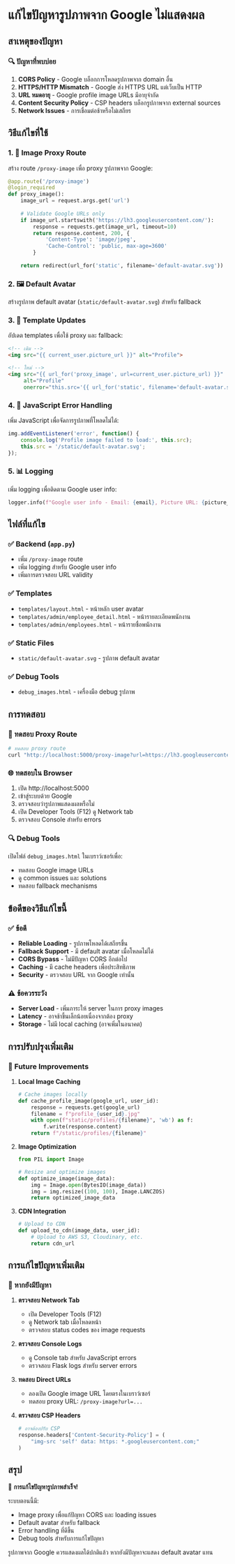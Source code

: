 # แก้ไขปัญหารูปภาพจาก Google ไม่แสดงผล

## สาเหตุของปัญหา

### 🔍 ปัญหาที่พบบ่อย
1. **CORS Policy** - Google บล็อกการโหลดรูปภาพจาก domain อื่น
2. **HTTPS/HTTP Mismatch** - Google ส่ง HTTPS URL แต่เว็บเป็น HTTP
3. **URL หมดอายุ** - Google profile image URLs มีอายุจำกัด
4. **Content Security Policy** - CSP headers บล็อกรูปภาพจาก external sources
5. **Network Issues** - การเชื่อมต่อช้าหรือไม่เสถียร

## วิธีแก้ไขที่ใช้

### 1. 🔄 Image Proxy Route
สร้าง route `/proxy-image` เพื่อ proxy รูปภาพจาก Google:

```python
@app.route('/proxy-image')
@login_required
def proxy_image():
    image_url = request.args.get('url')
    
    # Validate Google URLs only
    if image_url.startswith('https://lh3.googleusercontent.com/'):
        response = requests.get(image_url, timeout=10)
        return response.content, 200, {
            'Content-Type': 'image/jpeg',
            'Cache-Control': 'public, max-age=3600'
        }
    
    return redirect(url_for('static', filename='default-avatar.svg'))
```

### 2. 🖼️ Default Avatar
สร้างรูปภาพ default avatar (`static/default-avatar.svg`) สำหรับ fallback

### 3. 📝 Template Updates
อัปเดต templates เพื่อใช้ proxy และ fallback:

```html
<!-- เดิม -->
<img src="{{ current_user.picture_url }}" alt="Profile">

<!-- ใหม่ -->
<img src="{{ url_for('proxy_image', url=current_user.picture_url) }}" 
     alt="Profile" 
     onerror="this.src='{{ url_for('static', filename='default-avatar.svg') }}';">
```

### 4. 🔧 JavaScript Error Handling
เพิ่ม JavaScript เพื่อจัดการรูปภาพที่โหลดไม่ได้:

```javascript
img.addEventListener('error', function() {
    console.log('Profile image failed to load:', this.src);
    this.src = '/static/default-avatar.svg';
});
```

### 5. 📊 Logging
เพิ่ม logging เพื่อติดตาม Google user info:

```python
logger.info(f"Google user info - Email: {email}, Picture URL: {picture_url}")
```

## ไฟล์ที่แก้ไข

### ✅ Backend (`app.py`)
- เพิ่ม `/proxy-image` route
- เพิ่ม logging สำหรับ Google user info
- เพิ่มการตรวจสอบ URL validity

### ✅ Templates
- `templates/layout.html` - หน้าหลัก user avatar
- `templates/admin/employee_detail.html` - หน้ารายละเอียดพนักงาน
- `templates/admin/employees.html` - หน้ารายชื่อพนักงาน

### ✅ Static Files
- `static/default-avatar.svg` - รูปภาพ default avatar

### ✅ Debug Tools
- `debug_images.html` - เครื่องมือ debug รูปภาพ

## การทดสอบ

### 🧪 ทดสอบ Proxy Route
```bash
# ทดสอบ proxy route
curl "http://localhost:5000/proxy-image?url=https://lh3.googleusercontent.com/..."
```

### 🌐 ทดสอบใน Browser
1. เปิด http://localhost:5000
2. เข้าสู่ระบบด้วย Google
3. ตรวจสอบว่ารูปภาพแสดงผลหรือไม่
4. เปิด Developer Tools (F12) ดู Network tab
5. ตรวจสอบ Console สำหรับ errors

### 🔍 Debug Tools
เปิดไฟล์ `debug_images.html` ในเบราว์เซอร์เพื่อ:
- ทดสอบ Google image URLs
- ดู common issues และ solutions
- ทดสอบ fallback mechanisms

## ข้อดีของวิธีแก้ไขนี้

### ✅ ข้อดี
- **Reliable Loading** - รูปภาพโหลดได้เสถียรขึ้น
- **Fallback Support** - มี default avatar เมื่อโหลดไม่ได้
- **CORS Bypass** - ไม่มีปัญหา CORS อีกต่อไป
- **Caching** - มี cache headers เพื่อประสิทธิภาพ
- **Security** - ตรวจสอบ URL จาก Google เท่านั้น

### ⚠️ ข้อควรระวัง
- **Server Load** - เพิ่มภาระให้ server ในการ proxy images
- **Latency** - อาจช้าขึ้นเล็กน้อยเนื่องจากต้อง proxy
- **Storage** - ไม่มี local caching (อาจเพิ่มในอนาคต)

## การปรับปรุงเพิ่มเติม

### 🚀 Future Improvements
1. **Local Image Caching**
   ```python
   # Cache images locally
   def cache_profile_image(google_url, user_id):
       response = requests.get(google_url)
       filename = f"profile_{user_id}.jpg"
       with open(f"static/profiles/{filename}", 'wb') as f:
           f.write(response.content)
       return f"/static/profiles/{filename}"
   ```

2. **Image Optimization**
   ```python
   from PIL import Image
   
   # Resize and optimize images
   def optimize_image(image_data):
       img = Image.open(BytesIO(image_data))
       img = img.resize((100, 100), Image.LANCZOS)
       return optimized_image_data
   ```

3. **CDN Integration**
   ```python
   # Upload to CDN
   def upload_to_cdn(image_data, user_id):
       # Upload to AWS S3, Cloudinary, etc.
       return cdn_url
   ```

## การแก้ไขปัญหาเพิ่มเติม

### 🔧 หากยังมีปัญหา

1. **ตรวจสอบ Network Tab**
   - เปิด Developer Tools (F12)
   - ดู Network tab เมื่อโหลดหน้า
   - ตรวจสอบ status codes ของ image requests

2. **ตรวจสอบ Console Logs**
   - ดู Console tab สำหรับ JavaScript errors
   - ตรวจสอบ Flask logs สำหรับ server errors

3. **ทดสอบ Direct URLs**
   - ลองเปิด Google image URL โดยตรงในเบราว์เซอร์
   - ทดสอบ proxy URL: `/proxy-image?url=...`

4. **ตรวจสอบ CSP Headers**
   ```python
   # อาจต้องปรับ CSP
   response.headers['Content-Security-Policy'] = (
       "img-src 'self' data: https: *.googleusercontent.com;"
   )
   ```

## สรุป

🎉 **การแก้ไขปัญหารูปภาพสำเร็จ!**

ระบบตอนนี้มี:
- Image proxy เพื่อแก้ปัญหา CORS และ loading issues
- Default avatar สำหรับ fallback
- Error handling ที่ดีขึ้น
- Debug tools สำหรับการแก้ไขปัญหา

รูปภาพจาก Google ควรแสดงผลได้ปกติแล้ว หากยังมีปัญหาจะแสดง default avatar แทน